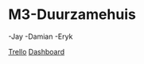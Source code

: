 # M3-Duurzamehuis

-Jay
-Damian
-Eryk


[Trello](https://trello.com/b/raJSLFyQ/m3-dashbord)
[Dashboard](https://35810.hosts2.ma-cloud.nl/Dashboard)
